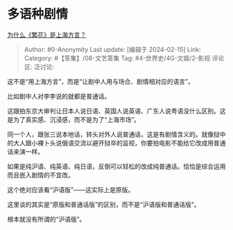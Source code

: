# 多语种剧情
[为什么《繁花》是上海方言？](https://www.zhihu.com/question/639172024/answer/3396805420)

> Author: #0-Anonymity
> Last update: [编辑于 2024-02-15]
> Link:
> Category: #【答集】/08-文艺答集 
> Tag: #4-世界史/4G-文娱/2-影视 
> 评论区:
> 泛讨论:

这不是“用上海方言”，而是“让剧中人用与场合、剧情相对应的语言”。

比如剧中人对李李说的就都是普通话。

这跟拍东京大审判让日本人说日语、英国人说英语、广东人说粤语没什么区别。这是为了真实感、沉浸感，而不是为了“上海市场”。

同一个人，跟张三说本地话，转头对外人说普通话，这是有剧情含义的。就像狱中的大人跟小裸卜头说俄语交流以避开狱卒的监视，你要拍电影不能给它改成用普通话来演一样。

如果是纯沪语、纯英语、纯日语，反倒可以轻松的改成纯普通话。恰恰是综合运用而且嵌入剧情的不宜改。

这个绝对应该看“沪语版”——这实际上是原版。

这里谈的其实是“原版和普通话版”的区别，而不是“沪语版和普通话版“。

根本就没有所谓的“沪语版”。